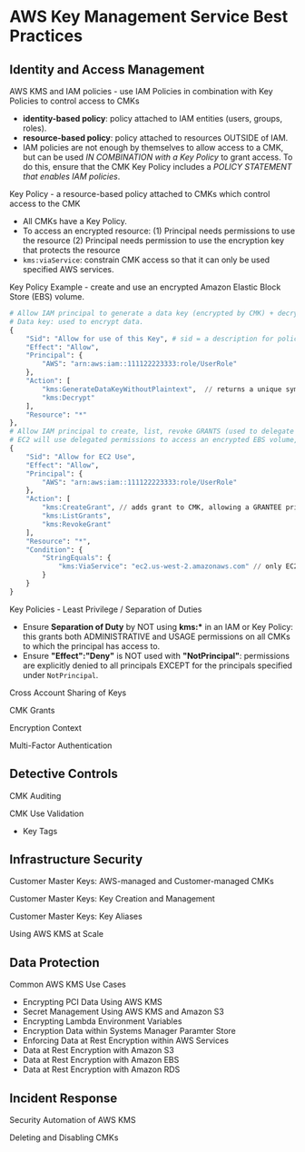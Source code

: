 # AWS Key Management Service Best Practices

## Identity and Access Management

AWS KMS and IAM policies - use IAM Policies in combination with Key Policies to control access to CMKs
* __identity-based policy__: policy attached to IAM entities (users, groups, roles).
* __resource-based policy__: policy attached to resources OUTSIDE of IAM.
* IAM policies are not enough by themselves to allow access to a CMK, but can be used _IN COMBINATION with a Key Policy_ to grant access. To do this, ensure that the CMK Key Policy includes a _POLICY STATEMENT that enables IAM policies_.

Key Policy - a resource-based policy attached to CMKs which control access to the CMK
* All CMKs have a Key Policy.
* To access an encrypted resource: (1) Principal needs permissions to use the resource (2) Principal needs permission to use the encryption key that protects the resource
* `kms:viaService`: constrain CMK access so that it can only be used specified AWS services.

Key Policy Example - create and use an encrypted Amazon Elastic Block Store (EBS) volume.
```python
# Allow IAM principal to generate a data key (encrypted by CMK) + decrypt data key (using same CMK)
# Data key: used to encrypt data.
{
    "Sid": "Allow for use of this Key", # sid = a description for policy statements
    "Effect": "Allow",
    "Principal": {
        "AWS": "arn:aws:iam::111122223333:role/UserRole"
    },
    "Action": [
        "kms:GenerateDataKeyWithoutPlaintext",  // returns a unique symmetric data key (encrypted by CMK)
        "kms:Decrypt"
    ],
    "Resource": "*"
},
# Allow IAM principal to create, list, revoke GRANTS (used to delegate subset of permissions to AWS services/principals to use your keys) for EC2 service.
# EC2 will use delegated permissions to access an encrypted EBS volume, to re-attach it back to an instance if the volume gets detached due to a planned or unplanned outage.
{
    "Sid": "Allow for EC2 Use",
    "Effect": "Allow",
    "Principal": {
        "AWS": "arn:aws:iam::111122223333:role/UserRole"
    },
    "Action": [
        "kms:CreateGrant", // adds grant to CMK, allowing a GRANTEE principal to use the CMK when conditions of grant are met.
        "kms:ListGrants",
        "kms:RevokeGrant"
    ],
    "Resource": "*",
    "Condition": {
        "StringEquals": {
            "kms:ViaService": "ec2.us-west-2.amazonaws.com" // only EC2 can use the createed grants
        }
    }
}
```

Key Policies - Least Privilege / Separation of Duties
* Ensure __Separation of Duty__ by NOT using __kms:*__ in an IAM or Key Policy: this grants both ADMINISTRATIVE and USAGE permissions on all CMKs to which the principal has access to.
* Ensure __"Effect":"Deny"__ is NOT used with __"NotPrincipal"__: permissions are explicitly denied to all principals EXCEPT for the principals specified under `NotPrincipal`.

Cross Account Sharing of Keys

CMK Grants

Encryption Context

Multi-Factor Authentication

## Detective Controls

CMK Auditing

CMK Use Validation
* Key Tags

## Infrastructure Security

Customer Master Keys: AWS-managed and Customer-managed CMKs

Customer Master Keys: Key Creation and Management

Customer Master Keys: Key Aliases

Using AWS KMS at Scale

## Data Protection

Common AWS KMS Use Cases

* Encrypting PCI Data Using AWS KMS
* Secret Management Using AWS KMS and Amazon S3
* Encrypting Lambda Environment Variables
* Encryption Data within Systems Manager Paramter Store
* Enforcing Data at Rest Encryption within AWS Services
* Data at Rest Encryption with Amazon S3
* Data at Rest Encryption with Amazon EBS
* Data at Rest Encryption with Amazon RDS

## Incident Response

Security Automation of AWS KMS

Deleting and Disabling CMKs
